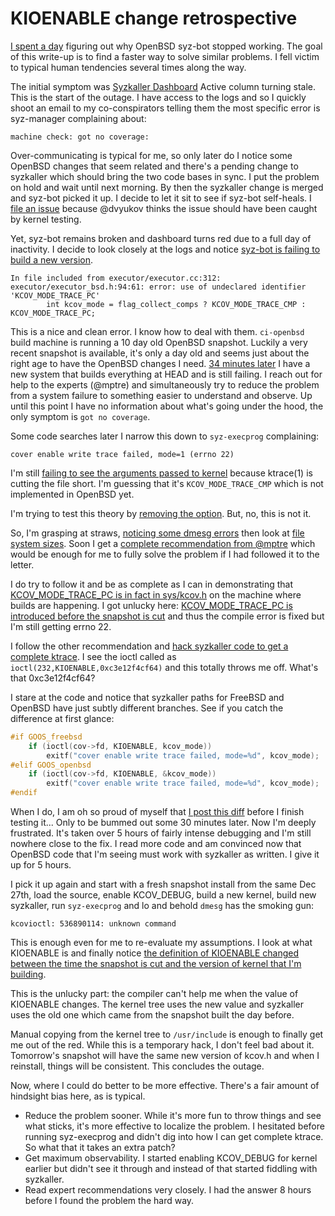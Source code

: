 # KIOENABLE change retrospective

[I spent a day](https://github.com/google/syzkaller/issues/906)
figuring out why OpenBSD syz-bot stopped working. The goal of this
write-up is to find a faster way to solve similar problems. I fell
victim to typical human tendencies several times along the way.

The initial symptom was [Syzkaller
Dashboard](https://syzkaller.appspot.com#openbsd) Active column
turning stale. This is the start of the outage. I have access to the
logs and so I quickly shoot an email to my co-conspirators telling them
the most specific error is syz-manager complaining about:

```
machine check: got no coverage:
```

Over-communicating is typical for me, so only later do I notice some
OpenBSD changes that seem related and there's a pending change to
syzkaller which should bring the two code bases in sync. I put the
problem on hold and wait until next morning. By then the syzkaller
change is merged and syz-bot picked it up. I decide to let it sit to
see if syz-bot self-heals. I [file an
issue](https://github.com/google/syzkaller/issues/906#issue-394706650)
because @dvyukov thinks the issue should have been caught by kernel
testing.

Yet, syz-bot remains broken and dashboard turns red due to a full day
of inactivity. I decide to look closely at the logs and notice
[syz-bot is failing to build a new
version](https://github.com/google/syzkaller/issues/906#issuecomment-450427063).

```
In file included from executor/executor.cc:312:
executor/executor_bsd.h:94:61: error: use of undeclared identifier 'KCOV_MODE_TRACE_PC'
        int kcov_mode = flag_collect_comps ? KCOV_MODE_TRACE_CMP : KCOV_MODE_TRACE_PC;
```

This is a nice and clean error. I know how to deal with
them. `ci-openbsd` build machine is running a 10 day old OpenBSD
snapshot. Luckily a very recent snapshot is available, it's only a day
old and seems just about the right age to have the OpenBSD changes I
need. [34 minutes
later](https://github.com/google/syzkaller/issues/906#issuecomment-450431396)
I have a new system that builds everything at HEAD and is still
failing.  I reach out for help to the experts (@mptre) and
simultaneously try to reduce the problem from a system failure to
something easier to understand and observe. Up until this point I have
no information about what's going under the hood, the only symptom is
`got no coverage`.

Some code searches later I narrow this down to `syz-execprog`
complaining:

```
cover enable write trace failed, mode=1 (errno 22)
```

I'm still [failing to see the arguments passed to
kernel](https://github.com/google/syzkaller/issues/906#issuecomment-450437105)
because ktrace(1) is cutting the file short. I'm guessing that it's
`KCOV_MODE_TRACE_CMP` which is not implemented in OpenBSD yet.

I'm trying to test this theory by [removing the
option](https://github.com/google/syzkaller/issues/906#issuecomment-450438202).
But, no, this is not it.

So, I'm grasping at straws, [noticing some dmesg
errors](https://github.com/google/syzkaller/issues/906#issuecomment-450441365)
then look at [file system
sizes](https://github.com/google/syzkaller/issues/906#issuecomment-450441584).
Soon I get a [complete recommendation from
@mptre](https://github.com/google/syzkaller/issues/906#issuecomment-450442338)
which would be enough for me to fully solve the problem if I had
followed it to the letter.

I do try to follow it and be as complete as I can in demonstrating
that [KCOV\_MODE\_TRACE\_PC is in fact in
sys/kcov.h](https://github.com/google/syzkaller/issues/906#issuecomment-450443919)
on the machine where builds are happening. I got unlucky here:
[KCOV\_MODE\_TRACE\_PC is introduced before the snapshot is
cut](https://github.com/openbsd/src/commit/070323f81e2a65614b8d42ced5269ee0aa6792c0)
and thus the compile error is fixed but I'm still getting errno 22.

I follow the other recommendation and [hack syzkaller code to get a
complete
ktrace](https://github.com/google/syzkaller/issues/906#issuecomment-450445224).
I see the ioctl called as `ioctl(232,KIOENABLE,0xc3e12f4cf64)` and
this totally throws me off. What's that 0xc3e12f4cf64?

I stare at the code and notice that syzkaller paths for FreeBSD and
OpenBSD have just subtly different branches. See if you catch the
difference at first glance:

```c
#if GOOS_freebsd
	if (ioctl(cov->fd, KIOENABLE, kcov_mode))
		exitf("cover enable write trace failed, mode=%d", kcov_mode);
#elif GOOS_openbsd
	if (ioctl(cov->fd, KIOENABLE, &kcov_mode))
		exitf("cover enable write trace failed, mode=%d", kcov_mode);
#endif
```

When I do, I am oh so proud of myself that [I post this
diff](https://github.com/google/syzkaller/issues/906#issuecomment-450445816)
before I finish testing it... Only to be bummed out some 30 minutes
later. Now I'm deeply frustrated. It's taken over 5 hours of fairly
intense debugging and I'm still nowhere close to the fix. I read more
code and am convinced now that OpenBSD code that I'm seeing must work
with syzkaller as written. I give it up for 5 hours.

I pick it up again and start with a fresh snapshot install from the
same Dec 27th, load the source, enable KCOV_DEBUG,
build a new kernel, build new syzkaller, run `syz-execprog` and
lo and behold `dmesg` has the smoking gun:

```
kcovioctl: 536890114: unknown command
```

This is enough even for me to re-evaluate my assumptions. I look at
what KIOENABLE is and finally notice [the definition of KIOENABLE
changed between the time the snapshot is cut and the version of kernel
that I'm
building](https://github.com/openbsd/src/commit/c4b2804f9c2807cc970c83ccfffa241cc22c25e9#diff-724c1c3a51998126507d12b96f432222).

This is the unlucky part: the compiler can't help me when the value of
KIOENABLE changes. The kernel tree uses the new value and syzkaller
uses the old one which came from the snapshot built the day before.

Manual copying from the kernel tree to `/usr/include` is enough to
finally get me out of the red. While this is a temporary hack, I don't
feel bad about it. Tomorrow's snapshot will have the same new version
of kcov.h and when I reinstall, things will be consistent. This
concludes the outage.

Now, where I could do better to be more effective. There's a fair
amount of hindsight bias here, as is typical.

* Reduce the problem sooner. While it's more fun to throw things
  and see what sticks, it's more effective to localize the problem.
  I hesitated before running syz-execprog and didn't dig
  into how I can get complete ktrace. So what that it takes an extra
  patch?
* Get maximum observability. I started enabling KCOV_DEBUG for kernel
  earlier but didn't see it through and instead of that started
  fiddling with syzkaller.
* Read expert recommendations very closely. I had the answer 8 hours
  before I found the problem the hard way.
